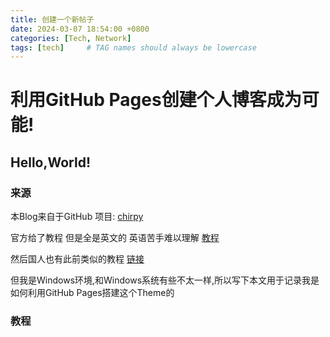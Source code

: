 ```yaml
---
title: 创建一个新帖子
date: 2024-03-07 18:54:00 +0800
categories: [Tech, Network]
tags: [tech]     # TAG names should always be lowercase
---
```

# 利用GitHub Pages创建个人博客成为可能!
## Hello,World!
### 来源
本Blog来自于GitHub 项目:
[chirpy](https://github.com/cotes2020/jekyll-theme-chirpy)

官方给了教程 但是全是英文的 英语苦手难以理解
[教程](https://chirpy.cotes.page/posts/getting-started/)

然后国人也有此前类似的教程
[链接](https://www.cnblogs.com/tungsten106/p/17868774.html)

但我是Windows环境,和Windows系统有些不太一样,所以写下本文用于记录我是如何利用GitHub Pages搭建这个Theme的

### 教程
